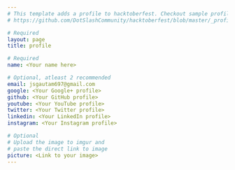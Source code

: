 ```yaml
---
# This template adds a profile to hacktoberfest. Checkout sample profile at
# https://github.com/DotSlashCommunity/hacktoberfest/blob/master/_profile/ksdme.md

# Required
layout: page
title: profile

# Required
name: <Your name here>

# Optional, atleast 2 recommended
email: jsgautam697@gmail.com
google: <Your Google+ profile>
github: <Your GitHub profile>
youtube: <Your YouTube profile>
twitter: <Your Twitter profile>
linkedin: <Your LinkedIn profile>
instagram: <Your Instagram profile>

# Optional
# Upload the image to imgur and
# paste the direct link to image
picture: <Link to your image>
---
```

